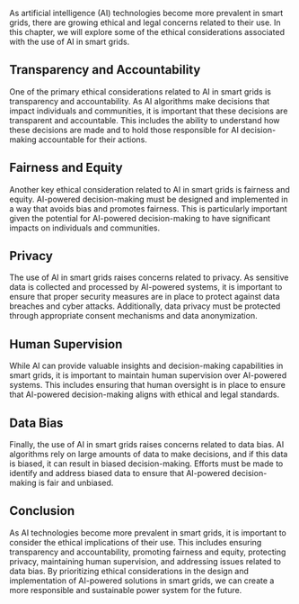 
As artificial intelligence (AI) technologies become more prevalent in smart grids, there are growing ethical and legal concerns related to their use. In this chapter, we will explore some of the ethical considerations associated with the use of AI in smart grids.

Transparency and Accountability
-------------------------------

One of the primary ethical considerations related to AI in smart grids is transparency and accountability. As AI algorithms make decisions that impact individuals and communities, it is important that these decisions are transparent and accountable. This includes the ability to understand how these decisions are made and to hold those responsible for AI decision-making accountable for their actions.

Fairness and Equity
-------------------

Another key ethical consideration related to AI in smart grids is fairness and equity. AI-powered decision-making must be designed and implemented in a way that avoids bias and promotes fairness. This is particularly important given the potential for AI-powered decision-making to have significant impacts on individuals and communities.

Privacy
-------

The use of AI in smart grids raises concerns related to privacy. As sensitive data is collected and processed by AI-powered systems, it is important to ensure that proper security measures are in place to protect against data breaches and cyber attacks. Additionally, data privacy must be protected through appropriate consent mechanisms and data anonymization.

Human Supervision
-----------------

While AI can provide valuable insights and decision-making capabilities in smart grids, it is important to maintain human supervision over AI-powered systems. This includes ensuring that human oversight is in place to ensure that AI-powered decision-making aligns with ethical and legal standards.

Data Bias
---------

Finally, the use of AI in smart grids raises concerns related to data bias. AI algorithms rely on large amounts of data to make decisions, and if this data is biased, it can result in biased decision-making. Efforts must be made to identify and address biased data to ensure that AI-powered decision-making is fair and unbiased.

Conclusion
----------

As AI technologies become more prevalent in smart grids, it is important to consider the ethical implications of their use. This includes ensuring transparency and accountability, promoting fairness and equity, protecting privacy, maintaining human supervision, and addressing issues related to data bias. By prioritizing ethical considerations in the design and implementation of AI-powered solutions in smart grids, we can create a more responsible and sustainable power system for the future.
